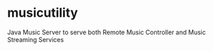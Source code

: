 # musicutility
Java Music Server to serve both Remote Music Controller and Music Streaming Services
